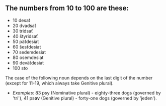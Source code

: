 ## The numbers from 10 to 100 are these:
* 10 desať
* 20 dvadsať
* 30 tridsať
* 40 štyridsať
* 50 päťdesiat
* 60 šesťdesiat
* 70 sedemdesiat
* 80 osemdesiat
* 90 deväťdesiat
* 100 sto

The case of the following noun depends on the last digit of the number (except for 11-19, which always take Genitive plural).

* *Examples:* 83 psy (Nominative plural) - eighty-three dogs (governed by 'tri'), 41 ps**ov** (Genitive plural) - forty-one dogs (governed by 'jeden').